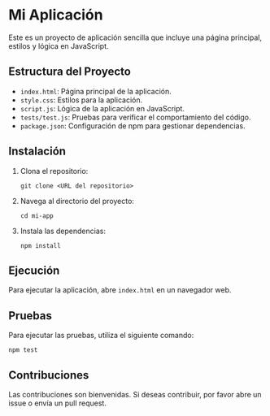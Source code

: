 # Mi Aplicación

Este es un proyecto de aplicación sencilla que incluye una página principal, estilos y lógica en JavaScript.

## Estructura del Proyecto

- `index.html`: Página principal de la aplicación.
- `style.css`: Estilos para la aplicación.
- `script.js`: Lógica de la aplicación en JavaScript.
- `tests/test.js`: Pruebas para verificar el comportamiento del código.
- `package.json`: Configuración de npm para gestionar dependencias.

## Instalación

1. Clona el repositorio:
   ```
   git clone <URL del repositorio>
   ```
2. Navega al directorio del proyecto:
   ```
   cd mi-app
   ```
3. Instala las dependencias:
   ```
   npm install
   ```

## Ejecución

Para ejecutar la aplicación, abre `index.html` en un navegador web.

## Pruebas

Para ejecutar las pruebas, utiliza el siguiente comando:
```
npm test
```

## Contribuciones

Las contribuciones son bienvenidas. Si deseas contribuir, por favor abre un issue o envía un pull request.
